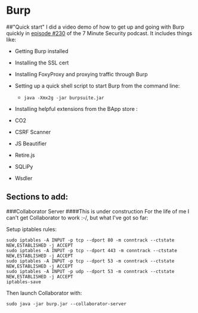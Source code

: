 # Burp

##"Quick start"
I did a video demo of how to get up and going with Burp quickly in [episode #230](https://7ms.us/7ms-230-pentesting-owasp-juice-shop-part-1/) of the 7 Minute Security podcast.  It includes things like:

* Getting Burp installed
* Installing the SSL cert
* Installing FoxyProxy and proxying traffic through Burp
* Setting up a quick shell script to start Burp from the command line: 
  * `java -Xmx2g -jar burpsuite.jar`

* Installing helpful extensions from the BApp store :

 * CO2
 * CSRF Scanner
 * JS Beautifier
 * Retire.js
 * SQLiPy
 * Wsdler

## Sections to add:

###Collaborator Server
####This is under construction
For the life of me I can't get Collaborator to work :-/, but what I've got so far:

Setup iptables rules:


    sudo iptables -A INPUT -p tcp --dport 80 -m conntrack --ctstate NEW,ESTABLISHED -j ACCEPT
    sudo iptables -A INPUT -p tcp --dport 443 -m conntrack --ctstate NEW,ESTABLISHED -j ACCEPT
    sudo iptables -A INPUT -p tcp --dport 53 -m conntrack --ctstate NEW,ESTABLISHED -j ACCEPT
    sudo iptables -A INPUT -p udp --dport 53 -m conntrack --ctstate NEW,ESTABLISHED -j ACCEPT
	iptables-save

	
Then launch Collaborator with:

    sudo java -jar burp.jar --collaborator-server


